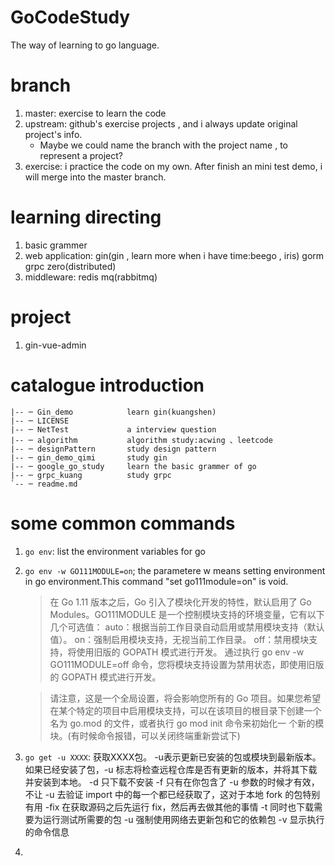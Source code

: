 # GoCodeStudy
The way of learning to go language.

# branch

1. master: exercise to learn the code
2. upstream: github's exercise projects , and i always update original project's info.
    * Maybe we could name the branch with the project name , to represent a project?
3. exercise: i practice the code on my own. After finish an mini test demo, i will merge into the master branch.

# learning directing
1. basic grammer
2. web application: gin(gin , learn more when i have time:beego , iris) gorm grpc zero(distributed)
3. middleware: redis mq(rabbitmq) 

# project
1. gin-vue-admin

# catalogue introduction
```text
|-- ─ Gin_demo            learn gin(kuangshen)
|-- ─ LICENSE             
|-- ─ NetTest             a interview question
|-- ─ algorithm           algorithm study:acwing 、leetcode
|-- ─ designPattern       study design pattern
|-- ─ gin_demo_qimi       study gin 
|-- ─ google_go_study     learn the basic grammer of go
|-- ─ grpc_kuang          study grpc
`-- ─ readme.md           
```

# some common commands
1. `go env`: list the environment variables for go
2. `go env -w GO111MODULE=on`; the parametere w means setting environment in go environment.This command "set go111module=on" is void.
    > 在 Go 1.11 版本之后，Go 引入了模块化开发的特性，默认启用了 Go Modules。GO111MODULE 是一个控制模块支持的环境变量，它有以下几个可选值：
    >    auto：根据当前工作目录自动启用或禁用模块支持（默认值）。
    > on：强制启用模块支持，无视当前工作目录。
    > off：禁用模块支持，将使用旧版的 GOPATH 模式进行开发。
    > 通过执行 go env -w GO111MODULE=off 命令，您将模块支持设置为禁用状态，即使用旧版的 GOPATH 模式进行开发。

    > 请注意，这是一个全局设置，将会影响您所有的 Go 项目。如果您希望在某个特定的项目中启用模块支持，可以在该项目的根目录下创建一个名为 go.mod 的文件，或者执行 go mod init 命令来初始化一     个新的模块。(有时候命令报错，可以关闭终端重新尝试下)
3. `go get -u XXXX`: 获取XXXX包。
    -u表示更新已安装的包或模块到最新版本。如果已经安装了包，-u 标志将检查远程仓库是否有更新的版本，并将其下载并安装到本地。
    -d 只下载不安装
    -f 只有在你包含了 -u 参数的时候才有效，不让 -u 去验证 import 中的每一个都已经获取了，这对于本地 fork 的包特别有用
    -fix 在获取源码之后先运行 fix，然后再去做其他的事情
    -t 同时也下载需要为运行测试所需要的包
    -u 强制使用网络去更新包和它的依赖包
    -v 显示执行的命令信息
4. 


